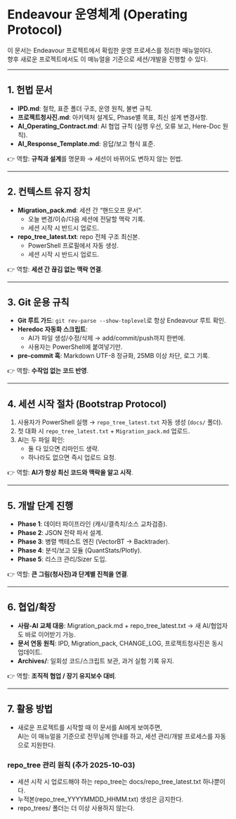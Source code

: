 # Endeavour 운영체계 (Operating Protocol)

이 문서는 Endeavour 프로젝트에서 확립한 운영 프로세스를 정리한 매뉴얼이다.  
향후 새로운 프로젝트에서도 이 매뉴얼을 기준으로 세션/개발을 진행할 수 있다.  

---

## 1. 헌법 문서
- **IPD.md**: 철학, 표준 폴더 구조, 운영 원칙, 불변 규칙.  
- **프로젝트청사진.md**: 아키텍처 설계도, Phase별 목표, 최신 설계 변경사항.  
- **AI_Operating_Contract.md**: AI 협업 규칙 (실행 우선, 오류 보고, Here-Doc 원칙).  
- **AI_Response_Template.md**: 응답/보고 형식 표준.  

👉 역할: **규칙과 설계**를 명문화 → 세션이 바뀌어도 변하지 않는 헌법.  

---

## 2. 컨텍스트 유지 장치
- **Migration_pack.md**: 세션 간 “핸드오프 문서”.  
  - 오늘 변경/이슈/다음 세션에 전달할 맥락 기록.  
  - 세션 시작 시 반드시 업로드.  
- **repo_tree_latest.txt**: repo 전체 구조 최신본.  
  - PowerShell 프로필에서 자동 생성.  
  - 세션 시작 시 반드시 업로드.  

👉 역할: **세션 간 끊김 없는 맥락 연결**.  

---

## 3. Git 운용 규칙
- **Git 루트 가드**: `git rev-parse --show-toplevel`로 항상 Endeavour 루트 확인.  
- **Heredoc 자동화 스크립트**:  
  - AI가 파일 생성/수정/삭제 → add/commit/push까지 한번에.  
  - 사용자는 PowerShell에 붙여넣기만.  
- **pre-commit 훅**: Markdown UTF-8 정규화, 25MB 이상 차단, 로그 기록.  

👉 역할: **수작업 없는 코드 반영**.  

---

## 4. 세션 시작 절차 (Bootstrap Protocol)
1. 사용자가 PowerShell 실행 → `repo_tree_latest.txt` 자동 생성 (`docs/` 폴더).  
2. 첫 대화 시 `repo_tree_latest.txt` + `Migration_pack.md` 업로드.  
3. AI는 두 파일 확인:  
   - 둘 다 있으면 리마인드 생략.  
   - 하나라도 없으면 즉시 업로드 요청.  

👉 역할: **AI가 항상 최신 코드와 맥락을 알고 시작**.  

---

## 5. 개발 단계 진행
- **Phase 1**: 데이터 파이프라인 (캐시/결측치/소스 교차검증).  
- **Phase 2**: JSON 전략 파서 설계.  
- **Phase 3**: 병렬 백테스트 엔진 (VectorBT → Backtrader).  
- **Phase 4**: 분석/보고 모듈 (QuantStats/Plotly).  
- **Phase 5**: 리스크 관리/Sizer 도입.  

👉 역할: **큰 그림(청사진)과 단계별 진척을 연결**.  

---

## 6. 협업/확장
- **사람-AI 교체 대응**: Migration_pack.md + repo_tree_latest.txt → 새 AI/협업자도 바로 이어받기 가능.  
- **문서 연동 원칙**: IPD, Migration_pack, CHANGE_LOG, 프로젝트청사진은 동시 업데이트.  
- **Archives/**: 일회성 코드/스크립트 보관, 과거 실험 기록 유지.  

👉 역할: **조직적 협업 / 장기 유지보수 대비**.  

---

## 7. 활용 방법
- 새로운 프로젝트를 시작할 때 이 문서를 AI에게 보여주면,  
  AI는 이 매뉴얼을 기준으로 전무님께 안내를 하고, 세션 관리/개발 프로세스를 자동으로 지원한다.
### repo_tree 관리 원칙 (추가 2025-10-03)

- 세션 시작 시 업로드해야 하는 repo_tree는 docs/repo_tree_latest.txt 하나뿐이다.
- 누적본(repo_tree_YYYYMMDD_HHMM.txt) 생성은 금지한다.
- repo_trees/ 폴더는 더 이상 사용하지 않는다.
